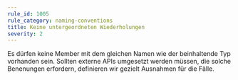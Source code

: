 ```yaml
---
rule_id: 1005
rule_category: naming-conventions
title: Keine untergeordneten Wiederholungen
severity: 2
---
```

Es dürfen keine Member mit dem gleichen Namen wie der beinhaltende Typ vorhanden sein.
Sollten externe APIs umgesetzt werden müssen, die solche Benenungen erfordern, definieren wir gezielt Ausnahmen für die Fälle.
